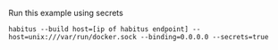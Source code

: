 Run this example using secrets

`habitus --build host=[ip of habitus endpoint] --host=unix:///var/run/docker.sock --binding=0.0.0.0 --secrets=true`